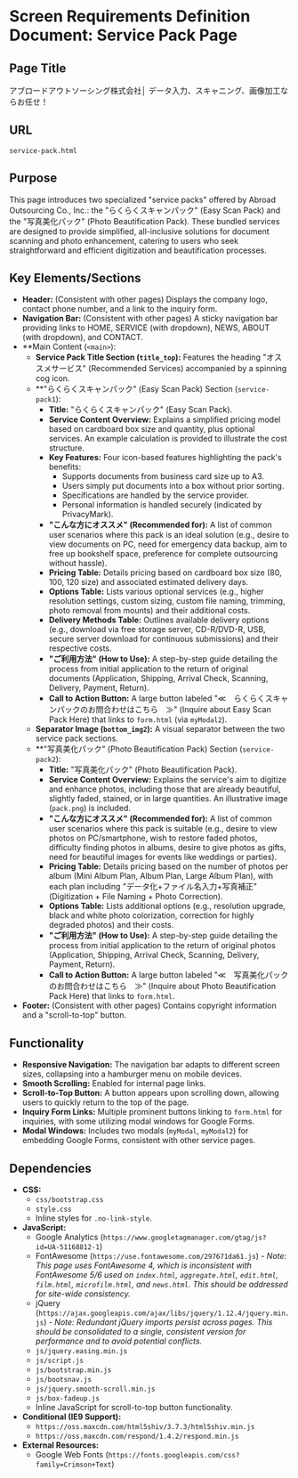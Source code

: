 # Screen Requirements Definition Document: Service Pack Page

## Page Title
アブロードアウトソーシング株式会社│ データ入力、スキャニング、画像加工ならお任せ！

## URL
`service-pack.html`

## Purpose
This page introduces two specialized "service packs" offered by Abroad Outsourcing Co., Inc.: the "らくらくスキャンパック" (Easy Scan Pack) and the "写真美化パック" (Photo Beautification Pack). These bundled services are designed to provide simplified, all-inclusive solutions for document scanning and photo enhancement, catering to users who seek straightforward and efficient digitization and beautification processes.

## Key Elements/Sections
*   **Header:** (Consistent with other pages) Displays the company logo, contact phone number, and a link to the inquiry form.
*   **Navigation Bar:** (Consistent with other pages) A sticky navigation bar providing links to HOME, SERVICE (with dropdown), NEWS, ABOUT (with dropdown), and CONTACT.
*   **Main Content (`<main>`):
    *   **Service Pack Title Section (`title_top`):** Features the heading "オススメサービス" (Recommended Services) accompanied by a spinning cog icon.
    *   **"らくらくスキャンパック" (Easy Scan Pack) Section (`service-pack1`):
        *   **Title:** "らくらくスキャンパック" (Easy Scan Pack).
        *   **Service Content Overview:** Explains a simplified pricing model based on cardboard box size and quantity, plus optional services. An example calculation is provided to illustrate the cost structure.
        *   **Key Features:** Four icon-based features highlighting the pack's benefits:
            *   Supports documents from business card size up to A3.
            *   Users simply put documents into a box without prior sorting.
            *   Specifications are handled by the service provider.
            *   Personal information is handled securely (indicated by PrivacyMark).
        *   **"こんな方にオススメ" (Recommended for):** A list of common user scenarios where this pack is an ideal solution (e.g., desire to view documents on PC, need for emergency data backup, aim to free up bookshelf space, preference for complete outsourcing without hassle).
        *   **Pricing Table:** Details pricing based on cardboard box size (80, 100, 120 size) and associated estimated delivery days.
        *   **Options Table:** Lists various optional services (e.g., higher resolution settings, custom sizing, custom file naming, trimming, photo removal from mounts) and their additional costs.
        *   **Delivery Methods Table:** Outlines available delivery options (e.g., download via free storage server, CD-R/DVD-R, USB, secure server download for continuous submissions) and their respective costs.
        *   **"ご利用方法" (How to Use):** A step-by-step guide detailing the process from initial application to the return of original documents (Application, Shipping, Arrival Check, Scanning, Delivery, Payment, Return).
        *   **Call to Action Button:** A large button labeled "≪　らくらくスキャンパックのお問合わせはこちら　≫" (Inquire about Easy Scan Pack Here) that links to `form.html` (via `myModal2`).
    *   **Separator Image (`bottom_img2`):** A visual separator between the two service pack sections.
    *   **"写真美化パック" (Photo Beautification Pack) Section (`service-pack2`):
        *   **Title:** "写真美化パック" (Photo Beautification Pack).
        *   **Service Content Overview:** Explains the service's aim to digitize and enhance photos, including those that are already beautiful, slightly faded, stained, or in large quantities. An illustrative image (`pack.png`) is included.
        *   **"こんな方にオススメ" (Recommended for):** A list of common user scenarios where this pack is suitable (e.g., desire to view photos on PC/smartphone, wish to restore faded photos, difficulty finding photos in albums, desire to give photos as gifts, need for beautiful images for events like weddings or parties).
        *   **Pricing Table:** Details pricing based on the number of photos per album (Mini Album Plan, Album Plan, Large Album Plan), with each plan including "データ化+ファイル名入力+写真補正" (Digitization + File Naming + Photo Correction).
        *   **Options Table:** Lists additional options (e.g., resolution upgrade, black and white photo colorization, correction for highly degraded photos) and their costs.
        *   **"ご利用方法" (How to Use):** A step-by-step guide detailing the process from initial application to the return of original photos (Application, Shipping, Arrival Check, Scanning, Delivery, Payment, Return).
        *   **Call to Action Button:** A large button labeled "≪　写真美化パックのお問合わせはこちら　≫" (Inquire about Photo Beautification Pack Here) that links to `form.html`.
*   **Footer:** (Consistent with other pages) Contains copyright information and a "scroll-to-top" button.

## Functionality
*   **Responsive Navigation:** The navigation bar adapts to different screen sizes, collapsing into a hamburger menu on mobile devices.
*   **Smooth Scrolling:** Enabled for internal page links.
*   **Scroll-to-Top Button:** A button appears upon scrolling down, allowing users to quickly return to the top of the page.
*   **Inquiry Form Links:** Multiple prominent buttons linking to `form.html` for inquiries, with some utilizing modal windows for Google Forms.
*   **Modal Windows:** Includes two modals (`myModal`, `myModal2`) for embedding Google Forms, consistent with other service pages.

## Dependencies
*   **CSS:**
    *   `css/bootstrap.css`
    *   `style.css`
    *   Inline styles for `.no-link-style`.
*   **JavaScript:**
    *   Google Analytics (`https://www.googletagmanager.com/gtag/js?id=UA-51168812-1`)
    *   FontAwesome (`https://use.fontawesome.com/297671da61.js`) - *Note: This page uses FontAwesome 4, which is inconsistent with FontAwesome 5/6 used on `index.html`, `aggregate.html`, `edit.html`, `film.html`, `microfilm.html`, and `news.html`. This should be addressed for site-wide consistency.*
    *   jQuery (`https://ajax.googleapis.com/ajax/libs/jquery/1.12.4/jquery.min.js`) - *Note: Redundant jQuery imports persist across pages. This should be consolidated to a single, consistent version for performance and to avoid potential conflicts.*
    *   `js/jquery.easing.min.js`
    *   `js/script.js`
    *   `js/bootstrap.min.js`
    *   `js/bootsnav.js`
    *   `js/jquery.smooth-scroll.min.js`
    *   `js/box-fadeup.js`
    *   Inline JavaScript for scroll-to-top button functionality.
*   **Conditional (IE9 Support):**
    *   `https://oss.maxcdn.com/html5shiv/3.7.3/html5shiv.min.js`
    *   `https://oss.maxcdn.com/respond/1.4.2/respond.min.js`
*   **External Resources:**
    *   Google Web Fonts (`https://fonts.googleapis.com/css?family=Crimson+Text`)